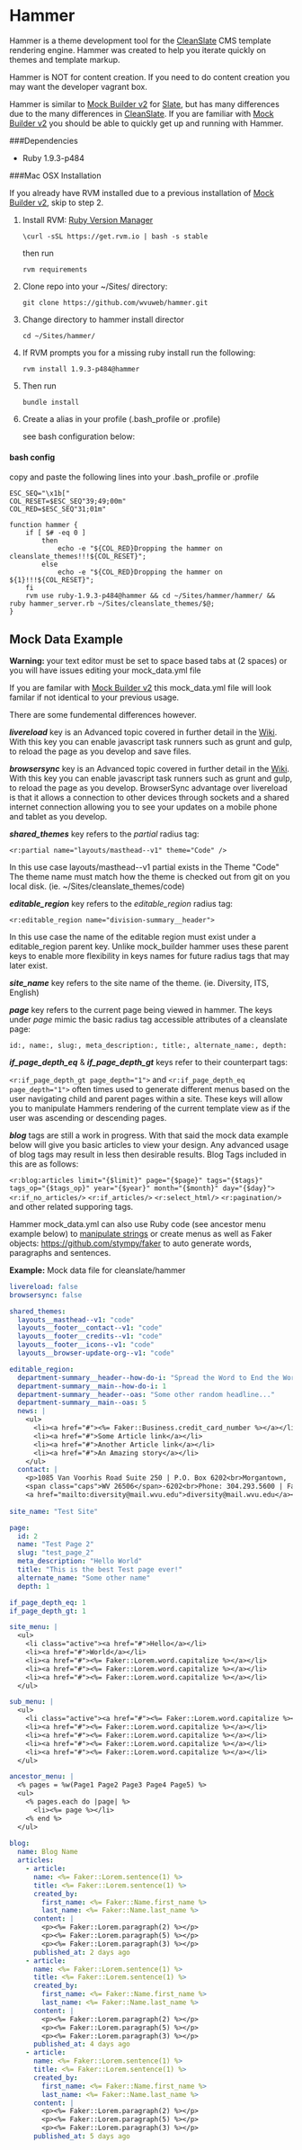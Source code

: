 # Hammer

Hammer is a theme development tool for the [CleanSlate](http://cleanslate.wvu.edu/ "CleanSlate") CMS template rendering engine. Hammer was created to help you iterate quickly on themes and template markup. 

Hammer is  NOT for content creation. If you need to do content creation you may want the developer vagrant box.

Hammer is similar to [Mock Builder v2](https://github.com/wvuweb/mock_builder "Mock Builder v2") for [Slate](http://slatecms.wvu.edu/ "Slate"), but has many differences due to the many differences in [CleanSlate](http://cleanslate.wvu.edu/ "CleanSlate"). If you are familiar with [Mock Builder v2](https://github.com/wvuweb/mock_builder "Mock Builder v2") you should be able to quickly get up and running with Hammer.


###Dependencies

* Ruby 1.9.3-p484


###Mac OSX Installation

If you already have RVM installed due to a previous installation of [Mock Builder v2](https://github.com/wvuweb/mock_builder "Mock Builder"), skip to step 2.

1. Install RVM: [Ruby Version Manager](http://rvm.io/ "Ruby Version Manager")

    `\curl -sSL https://get.rvm.io | bash -s stable`
    
    then run
    
    `rvm requirements`

2. Clone repo into your ~/Sites/ directory:

    `git clone https://github.com/wvuweb/hammer.git`

3. Change directory to hammer install director

    `cd ~/Sites/hammer/`

4. If RVM prompts you for a missing ruby install run the following: 

    `rvm install 1.9.3-p484@hammer`

5. Then run 

    `bundle install`

5. Create a alias in your profile (.bash_profile or .profile)

    see bash configuration below:

#### bash config

copy and paste the following lines into your .bash_profile or .profile

```
ESC_SEQ="\x1b["
COL_RESET=$ESC_SEQ"39;49;00m"
COL_RED=$ESC_SEQ"31;01m"

function hammer {
    if [ $# -eq 0 ]
        then
            echo -e "${COL_RED}Dropping the hammer on cleanslate_themes!!!${COL_RESET}";
        else
            echo -e "${COL_RED}Dropping the hammer on ${1}!!!${COL_RESET}";
    fi
    rvm use ruby-1.9.3-p484@hammer && cd ~/Sites/hammer/hammer/ && ruby hammer_server.rb ~/Sites/cleanslate_themes/$@;
}
```    

## Mock Data Example

**Warning:** your text editor must be set to space based tabs at (2 spaces) or you will have issues editing your mock_data.yml file

If you are familar with [Mock Builder v2](https://github.com/wvuweb/mock_builder "Mock Builder v2") this mock_data.yml file will look familar if not identical to your previous usage.  

There are some fundemental differences however.

***livereload*** key is an Advanced topic covered in further detail in the [Wiki](http://github.com/wvuweb/hammer/wiki "Link this to the wiki").  With this key you can enable javascript task runners such as grunt and gulp, to reload the page as you develop and save files.

***browsersync*** key is an Advanced topic covered in further detail in the [Wiki](http://github.com/wvuweb/hammer/wiki "Link this to the wiki").  With this key you can enable javascript task runners such as grunt and gulp, to reload the page as you develop.  BrowserSync advantage over livereload is that it allows a connection to other devices through sockets and a shared internet connection allowing you to see your updates on a mobile phone and tablet as you develop. 

***shared_themes*** key refers to the *partial* radius tag:

`<r:partial name="layouts/masthead--v1" theme="Code" />`

In this use case layouts/masthead--v1 partial exists in the Theme "Code"  The theme name must match how the theme is checked out from git on you local disk.  (ie.  ~/Sites/cleanslate_themes/code)

***editable_region*** key refers to the *editable_region* radius tag:

`<r:editable_region name="division-summary__header">`

In this use case the name of the editable region must exist under a editable_region parent key.  Unlike mock_builder hammer uses these parent keys to enable more flexibility in keys names for future radius tags that may later exist.

***site_name*** key refers to the site name of the theme. (ie. Diversity, ITS, English)

***page*** key refers to the current page being viewed in hammer.  The keys under *page* mimic the basic radius tag accessible attributes of a cleanslate page:

`id:, name:, slug:, meta_description:, title:, alternate_name:, depth:`

***if_page_depth_eq*** & ***if_page_depth_gt*** keys refer to their counterpart tags:

`<r:if_page_depth_gt page_depth="1">`
and
`<r:if_page_depth_eq page_depth="1">`
often times used to generate different menus based on the user navigating child and parent pages within a site.  These keys will allow you to manipulate Hammers rendering of the current template view as if the user was ascending or descending pages.

***blog*** tags are still a work in progress. With that said the mock data example below will give you basic articles to view your design. Any advanced usage of blog tags may result in less then desirable results. Blog Tags included in this are as follows:

`<r:blog:articles limit="{$limit}" page="{$page}" tags="{$tags}" tags_op="{$tags_op}" year="{$year}" month="{$month}" day="{$day}">`
`<r:if_no_articles/>` 
`<r:if_articles/>`
`<r:select_html/>` `<r:pagination/>` and other related supporing tags.

Hammer mock_data.yml can also use Ruby code (see ancestor menu example below) to [manipulate strings](http://www.tutorialspoint.com/ruby/ruby_strings.htm "Ruby Strings") or create menus as well as Faker objects: <https://github.com/stympy/faker> to auto generate words, paragraphs and sentences.

**Example:** Mock data file for cleanslate/hammer

```yaml
livereload: false
browsersync: false

shared_themes:
  layouts__masthead--v1: "code"
  layouts__footer__contact--v1: "code"
  layouts__footer__credits--v1: "code"
  layouts__footer__icons--v1: "code"
  layouts__browser-update-org--v1: "code"

editable_region:
  department-summary__header--how-do-i: "Spread the Word to End the Word."
  department-summary__main--how-do-i: 1
  department-summary__header--oas: "Some other random headline..."
  department-summary__main--oas: 5
  news: |
    <ul>
      <li><a href="#"><%= Faker::Business.credit_card_number %></a></li>
      <li><a href="#">Some Article link</a></li>
      <li><a href="#">Another Article link</a></li>
      <li><a href="#">An Amazing story</a></li>
    </ul>
  contact: |
    <p>1085 Van Voorhis Road Suite 250 | P.O. Box 6202<br>Morgantown,
    <span class="caps">WV 26506</span>-6202<br>Phone: 304.293.5600 | Fax: 304.293.8279<br>Email:
    <a href="mailto:diversity@mail.wvu.edu">diversity@mail.wvu.edu</a></p>
    
site_name: "Test Site"

page:
  id: 2
  name: "Test Page 2"
  slug: "test_page_2"
  meta_description: "Hello World"
  title: "This is the best Test page ever!"
  alternate_name: "Some other name"
  depth: 1

if_page_depth_eq: 1
if_page_depth_gt: 1

site_menu: |
  <ul>
    <li class="active"><a href="#">Hello</a></li>
    <li><a href="#">World</a></li>
    <li><a href="#"><%= Faker::Lorem.word.capitalize %></a></li>
    <li><a href="#"><%= Faker::Lorem.word.capitalize %></a></li>
    <li><a href="#"><%= Faker::Lorem.word.capitalize %></a></li>
  </ul>

sub_menu: |
  <ul>
    <li class="active"><a href="#"><%= Faker::Lorem.word.capitalize %></a></li>
    <li><a href="#"><%= Faker::Lorem.word.capitalize %></a></li>
    <li><a href="#"><%= Faker::Lorem.word.capitalize %></a></li>
    <li><a href="#"><%= Faker::Lorem.word.capitalize %></a></li>
    <li><a href="#"><%= Faker::Lorem.word.capitalize %></a></li>
  </ul>

ancestor_menu: |
  <% pages = %w(Page1 Page2 Page3 Page4 Page5) %>
  <ul>
    <% pages.each do |page| %>
      <li><%= page %></li>
    <% end %>
  </ul>
  
blog:
  name: Blog Name
  articles:
    - article: 
      name: <%= Faker::Lorem.sentence(1) %>
      title: <%= Faker::Lorem.sentence(1) %>
      created_by: 
        first_name: <%= Faker::Name.first_name %>
        last_name: <%= Faker::Name.last_name %>
      content: |
        <p><%= Faker::Lorem.paragraph(2) %></p>
        <p><%= Faker::Lorem.paragraph(5) %></p>
        <p><%= Faker::Lorem.paragraph(3) %></p>
      published_at: 2 days ago
    - article:
      name: <%= Faker::Lorem.sentence(1) %>
      title: <%= Faker::Lorem.sentence(1) %>
      created_by: 
        first_name: <%= Faker::Name.first_name %>
        last_name: <%= Faker::Name.last_name %>
      content: |
        <p><%= Faker::Lorem.paragraph(2) %></p>
        <p><%= Faker::Lorem.paragraph(5) %></p>
        <p><%= Faker::Lorem.paragraph(3) %></p>
      published_at: 4 days ago
    - article:
      name: <%= Faker::Lorem.sentence(1) %>
      title: <%= Faker::Lorem.sentence(1) %>
      created_by: 
        first_name: <%= Faker::Name.first_name %>
        last_name: <%= Faker::Name.last_name %>
      content: |
        <p><%= Faker::Lorem.paragraph(2) %></p>
        <p><%= Faker::Lorem.paragraph(5) %></p>
        <p><%= Faker::Lorem.paragraph(3) %></p>
      published_at: 5 days ago
```